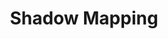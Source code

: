 ---
layout: post.html
id: 'shadow-mapping'
title: 'Shadow Mapping'
description: 'Implement shadows from scratch with hwoa-rang-gpu.<br />- <a href="http://learnwebgl.brown37.net/11_advanced_rendering/shadows.html">http://learnwebgl.brown37.net/11_advanced_rendering/shadows.html</a><br />- <a href="https://austin-eng.com/webgpu-samples/samples/shadowMapping">https://austin-eng.com/webgpu-samples/samples/shadowMapping</a>'
prevDemoId: 'postprocessing-01'
prevDemoTitle: 'Postprocessing'
nextDemoId: 'deferred-rendering'
nextDemoTitle: 'Deferred Shading'
---